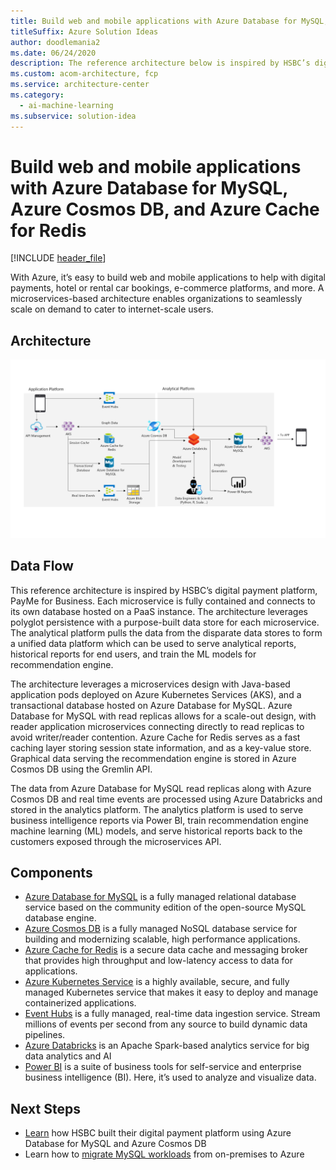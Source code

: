 ```yaml
---
title: Build web and mobile applications with Azure Database for MySQL, Azure Cosmos DB, and Azure Cache for Redis 
titleSuffix: Azure Solution Ideas
author: doodlemania2
ms.date: 06/24/2020
description: The reference architecture below is inspired by HSBC’s digital payment platform, PayMe for Business.
ms.custom: acom-architecture, fcp
ms.service: architecture-center
ms.category:
  - ai-machine-learning
ms.subservice: solution-idea
---
```


# Build web and mobile applications with Azure Database for MySQL, Azure Cosmos DB, and Azure Cache for Redis

[!INCLUDE [header_file](../../../includes/sol-idea-header.md)]

With Azure, it’s easy to build web and mobile applications to help with digital payments, hotel or rental car bookings, e-commerce platforms, and more. A microservices-based architecture enables organizations to seamlessly scale on demand to cater to internet-scale users.

## Architecture

![Architecture diagram](../media/webapps.png)

## Data Flow

This reference architecture is inspired by HSBC’s digital payment platform, PayMe for Business. Each microservice is fully contained and connects to its own database hosted on a PaaS instance. The architecture leverages polyglot persistence with a purpose-built data store for each microservice. The analytical platform pulls the data from the disparate data stores to form a unified data platform which can be used to serve analytical reports, historical reports for end users, and train the ML models for recommendation engine.

The architecture leverages a microservices design with Java-based application pods deployed on Azure Kubernetes Services (AKS), and a transactional database hosted on Azure Database for MySQL. Azure Database for MySQL with read replicas allows for a scale-out design, with reader application microservices connecting directly to read replicas to avoid writer/reader contention. Azure Cache for Redis serves as a fast caching layer storing session state information, and as a key-value store. Graphical data serving the recommendation engine is stored in Azure Cosmos DB using the Gremlin API.  

The data from Azure Database for MySQL read replicas along with Azure Cosmos DB and real time events are processed using Azure Databricks and stored in the analytics platform. The analytics platform is used to serve business intelligence reports via Power BI, train recommendation engine machine learning (ML) models, and serve historical reports back to the customers exposed through the microservices API.

## Components

- [Azure Database for MySQL](https://docs.microsoft.com/azure/mysql/overview) is a fully managed relational database service based on the community edition of the open-source MySQL database engine.
- [Azure Cosmos DB](https://docs.microsoft.com/azure/cosmos-db/) is a fully managed NoSQL database service for building and modernizing scalable, high performance applications.
- [Azure Cache for Redis](https://docs.microsoft.com/azure/azure-cache-for-redis/) is a secure data cache and messaging broker that provides high throughput and low-latency access to data for applications.
- [Azure Kubernetes Service](https://docs.microsoft.com/azure/aks/) is a highly available, secure, and fully managed Kubernetes service that makes it easy to deploy and manage containerized applications.
- [Event Hubs](https://docs.microsoft.com/azure/event-hubs/) is a fully managed, real-time data ingestion service. Stream millions of events per second from any source to build dynamic data pipelines.
- [Azure Databricks](https://docs.microsoft.com/azure/azure-databricks/) is an Apache Spark-based analytics service for big data analytics and AI
- [Power BI](https://docs.microsoft.com/power-bi/fundamentals/power-bi-overview) is a suite of business tools for self-service and enterprise business intelligence (BI). Here, it’s used to analyze and visualize data.

## Next Steps

- [Learn](https://www.youtube.com/watch?v=KEYqG0IcUy8&feature=youtu.be) how HSBC built their digital payment platform using Azure Database for MySQL and Azure Cosmos DB
- Learn how to [migrate MySQL workloads](https://docs.microsoft.com/learn/paths/migrate-open-source-workloads/) from on-premises to Azure
